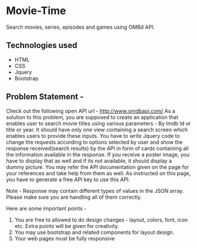 # Movie-Time
Search movies, series, episodes and games using OMBd API.

## Technologies used
- HTML
- CSS
- Jquery
- Bootstrap

## Problem Statement -
Check out the following open API url - http://www.omdbapi.com/
As a solution to this problem, you are supposed to create an application that enables
user to search movie titles using various parameters - By Imdb Id or title or year.
It should have only one view containing a search screen which enables users to provide
these inputs. You have to write Jquery code to change the requests according to
options selected by user and show the response received(search results) by the API in
form of cards containing all the information available in the response. If you receive a
poster image, you have to display that as well and if its not available, it should display a
dummy picture.
You may refer the API documentation given on the page for your references and take
help from them as well. As instructed on this page, you have to generate a free API key
to use this API.

Note - Response may contain different types of values in the JSON array. Please make
sure you are handling all of them correctly.

Here are some important points -
  1) You are free to allowed to do design changes - layout, colors, font, icon etc. Extra
  points will be given for creativity.
  2) You may use bootstrap and related components for layout design.
  3) Your web pages must be fully responsive
